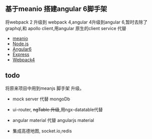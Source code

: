 

## 基于meanio 搭建angular 6脚手架
将webpack 2 升级到 webpack 4,angular 4升级到angular 6,暂时去除了graphql,和 apollo client,用angular 原生的client service 代替

* [meanio](https://github.com/linnovate/mean)
* [Node.js](https://nodejs.org/en/)
* [Angular6](https://angular.io/)
* [Express](https://expressjs.com/)
* [Webpack4](https://webpack.js.org)

## todo

将原来项目中用到meanjs 脚手架 升级。

* mock server 代替 mongoDb

* ui-router, ~~ngTable 升级~~,用ngx-datatable代替

* angular material 代替 angularjs material 

* 集成高德地图, socket.io,redis
